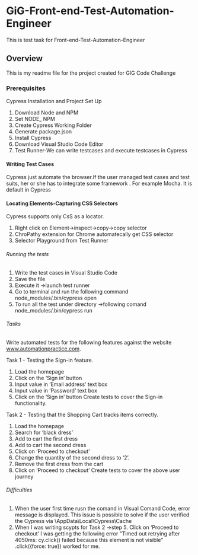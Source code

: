 # GiG-Front-end-Test-Automation-Engineer
This is test task  for  Front-end-Test-Automation-Engineer

## Overview 
This is my readme file for the project created for GIG Code  Challenge

### Prerequisites 
Cypress Installation and Project Set Up
1. Download Node and NPM
2. Set NODE_ NPM
3. Create Cypress Working Folder
4. Generate  package.json
5. Install Cypress
6. Download Visual Studio Code Editor
7. Test Runner-We can write testcases and  execute testcases in Cypress

#### Writing Test Cases
Cypress just automate the browser.If the user managed test cases and test suits, her or she has to integrate some framework . 
For example Mocha. It is default in Cypress 

#### Locating Elements-Capturing CSS Selectors
 Cypress supports only CsS as a locator.
 1. Right click on Element->inspect->copy->copy selector
 2. ChroPathy extension for Chrome automatecally get CSS selector
 3. Selector  Playground from Test Runner
 
###### Running the tests
1. Write the test cases in Visual Studio Code
2. Save the file
3. Execute it ->launch  test runner
4. Go to terminal and run the following command 
node_modules/.bin/cypress open
5. To run all the test under directory ->following comand
node_modules/.bin/cypress run

###### Tasks
Write automated tests for the following features against the website
www.automationpractice.com.

Task 1 - Testing the Sign-in feature.
1. Load the homepage
2. Click on the ‘Sign in’ button
3. Input value in ‘Email address’ text box
4. Input value in ‘Password’ text box
5. Click on the ‘Sign in’ button
Create tests to cover the Sign-in functionality.

Task 2 - Testing that the Shopping Cart tracks items correctly.
1. Load the homepage
2. Search for ‘black dress’
3. Add to cart the first dress
4. Add to cart the second dress
5. Click on ‘Proceed to checkout’
6. Change the quantity of the second dress to ‘2’.
7. Remove the first dress from the cart
8. Click on ‘Proceed to checkout’
Create tests to cover the above user journey


###### Difficulties
1. When the user first time rusn the comand in Visual Comand Code, error message is displayed. 
This issue is possible to solve if the user verified the Cypress via
\AppData\Local\Cypress\Cache
2.  When  I was  writing  scypts for Task 2 ->step  5. Click on ‘Proceed to checkout’
I was getting the  following error "Timed out retrying after 4050ms: cy.click() failed because this element is not visible"
.click({force: true}) worked for me.
